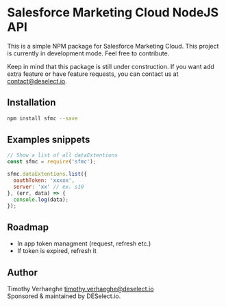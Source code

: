 # Salesforce Marketing Cloud NodeJS API
This is a simple NPM package for Salesforce Marketing Cloud.
This project is currently in development mode. Feel free to contribute.

Keep in mind that this package is still under construction.
If you want add extra feature or have feature requests, you can contact us at contact@deselect.io.


## Installation
```bash
npm install sfmc --save
```

## Examples snippets
```javascript
// Show a list of all dataExtentions
const sfmc = require('sfmc');

sfmc.dataExtentions.list({
  oauthToken: 'xxxxx',
  server: 'xx' // ex. s10
}, (err, data) => {
  console.log(data);
});
```


## Roadmap
- In app token managment (request, refresh etc.)
- If token is expired, refresh it


## Author
Timothy Verhaeghe timothy.verhaeghe@deselect.io <br />
Sponsored & maintained by DESelect.io.
